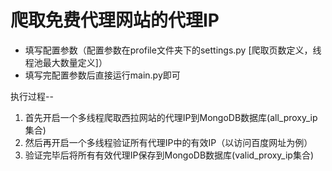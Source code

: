 爬取免费代理网站的代理IP
===
* 填写配置参数（配置参数在profile文件夹下的settings.py [爬取页数定义，线程池最大数量定义]）
* 填写完配置参数后直接运行main.py即可

执行过程--
1. 首先开启一个多线程爬取西拉网站的代理IP到MongoDB数据库(all_proxy_ip集合)
2. 然后再开启一个多线程验证所有代理IP中的有效IP（以访问百度网址为例）
3. 验证完毕后将所有有效代理IP保存到MongoDB数据库(valid_proxy_ip集合)
